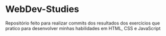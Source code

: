 # WebDev-Studies

Repositório feito para realizar commits dos resultados dos exercícios que pratico para desenvolver minhas habilidades em HTML, CSS e JavaScript
